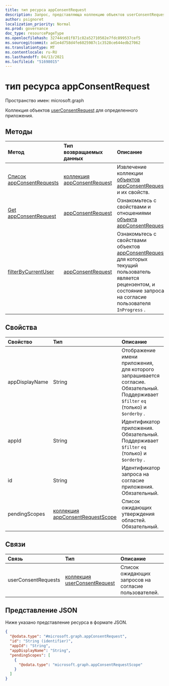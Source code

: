 ```yaml
---
title: тип ресурса appConsentRequest
description: Запрос, представляюща коллекцию объектов userConsentRequest для определенного приложения.
author: psignoret
localization_priority: Normal
ms.prod: governance
doc_type: resourcePageType
ms.openlocfilehash: 32744ce01f871c82a52710502e7fdc899537cef5
ms.sourcegitcommit: ad1e4d758d4fe6025987c1c3528ce644edb27062
ms.translationtype: MT
ms.contentlocale: ru-RU
ms.lasthandoff: 04/13/2021
ms.locfileid: "51698015"
---
```

# <a name="appconsentrequest-resource-type"></a>тип ресурса appConsentRequest

Пространство имен: microsoft.graph

Коллекция объектов [userConsentRequest](../resources/userconsentrequest.md) для определенного приложения.

## <a name="methods"></a>Методы

|Метод|Тип возвращаемых данных|Описание|
|:---|:---|:---|
|[Список appConsentRequests](../api/appconsentrequest-list.md)|[коллекция appConsentRequest](../resources/appconsentrequest.md)|Извлечение коллекции [объектов appConsentRequest](appconsentrequest.md) и их свойств.|
|[Get appConsentRequest](../api/appconsentrequest-get.md)|[appConsentRequest](../resources/appconsentrequest.md)|Ознакомьтесь с свойствами и отношениями [объекта appConsentRequest.](../resources/appconsentrequest.md)|
|[filterByCurrentUser](../api/appconsentrequest-filterByCurrentUser.md)|[appConsentRequest](../resources/appconsentrequest.md)|Ознакомьтесь с свойствами объектов [appConsentRequest,](../resources/appconsentrequest.md) для которых текущий пользователь является рецензентом, и состояние запроса на согласие пользователя `InProgress` . |

## <a name="properties"></a>Свойства

|Свойство|Тип|Описание|
|:---|:---|:---|
|appDisplayName|String|Отображение имени приложения, для которого запрашивается согласие. Обязательный. Поддерживает `$filter` `eq` (только) и `$orderby` . |
|appId|String|Идентификатор приложения. Обязательный. Поддерживает `$filter` `eq` (только) и `$orderby` . |
|id|String|Идентификатор запроса на согласие приложения. Обязательный.|
|pendingScopes|[коллекция appConsentRequestScope](../resources/appconsentrequestscope.md)|Список ожидающих утверждения областей. Обязательный.|

## <a name="relationships"></a>Связи

|Связь|Тип|Описание|
|:---|:---|:---|
|userConsentRequests|[коллекция userConsentRequest](../resources/userconsentrequest.md)|Список ожидающих запросов на согласие пользователей.|

## <a name="json-representation"></a>Представление JSON

Ниже указано представление ресурса в формате JSON.
<!-- {
  "blockType": "resource",
  "keyProperty": "id",
  "@odata.type": "microsoft.graph.appConsentRequest",
  "openType": false
}
-->
``` json
{
  "@odata.type": "#microsoft.graph.appConsentRequest",
  "id": "String (identifier)",
  "appId": "String",
  "appDisplayName": "String",
  "pendingScopes": [
    {
      "@odata.type": "microsoft.graph.appConsentRequestScope"
    }
  ]
}
```
